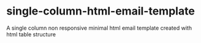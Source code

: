 # single-column-html-email-template
 A single column non responsive minimal html email template created with html table structure
